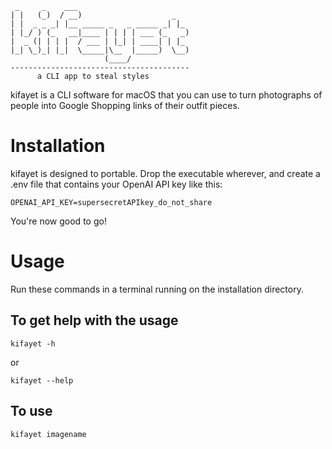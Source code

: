     
     _     _    ___                         
    | |   (_)  / __)                    _   
    | |  _ _ _| |__ _____ _   _ _____ _| |_ 
    | |_/ ) (_   __|____ | | | | ___ (_   _)
    |  _ (| | | |  / ___ | |_| | ____| | |_ 
    |_| \_)_| |_|  \_____|\__  |_____)  \__)
                         (____/             
    ----------------------------------------
          a CLI app to steal styles
                                          
kifayet is a CLI software for macOS that you can use to turn photographs of people into Google Shopping links of their outfit pieces.

# Installation
kifayet is designed to portable. Drop the executable wherever, and create a .env file that contains your OpenAI API key like this:
```
OPENAI_API_KEY=supersecretAPIkey_do_not_share
```
You're now good to go!
# Usage
Run these commands in a terminal running on the installation directory.
## To get help with the usage
```
kifayet -h
```
or
```
kifayet --help
```
## To use
```
kifayet imagename
```
